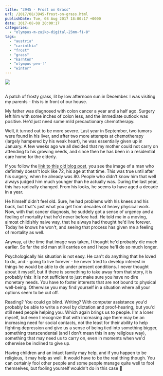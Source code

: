 ```yaml
---
title: "3945 - Frost on Grass"
url: /2017/08/3945-frost-on-grass.html
publishDate: Tue, 08 Aug 2017 18:00:17 +0000
date: 2017-08-08 20:00:17
categories: 
  - "olympus-m-zuiko-digital-25mm-f1-8"
tags: 
  - "austria"
  - "carinthia"
  - "frost"
  - "grass"
  - "karnten"
  - "olympus-pen-f"
  - "winter"
---
```

<div class="container">
<div class="center"><a target="_blank" href="https://d25zfm9zpd7gm5.cloudfront.net/1200x1200/2016/20161210_140032_lr.jpg"><img class="webfeedsFeaturedVisual" src="https://d25zfm9zpd7gm5.cloudfront.net/0600x0600/2016/20161210_140032_lr.jpg" /></a></div>
</div>
<br />

A patch of frosty grass, lit by low afternoon sun in December. I was visiting my parents - this is in front of our house.

My father was diagnosed with colon cancer a year and a half ago. Surgery left him with some inches of colon less, and the immediate outlook was positive. He'd just need some mild precautionary chemotherapy.

Well, it turned out to be more severe. Last year in September, two tumors were found in his liver, and after two more attempts at chemotherapy (largely hampered by his weak heart), he was essentially given up in January. A few weeks ago we all decided that my mother could not carry on attending to his growing needs, and since then he has been in a residential care home for the elderly.

If you follow the <a href="/2007/02/135-my-father-is-carpenter.html" target="_blank">link to this old blog post</a>, you see the image of a man who definitely doesn't look like 72, his age at that time. This was true until after his surgery, when he already was 80. People who didn't know him that well always judged him much younger than he actually was. During the last year, this has radically changed. From his looks, he seems to have aged a decade in a year. 

He himself didn't feel old. Sure, he had problems with his knees and his back, but that's just what you get from decades of heavy physical work. Now, with that cancer diagnosis, he suddely got a sense of urgency and a feeling of mortality that he'd never before had. He told me in a moving, almost childishly naive way, that he always had thought he'd live forever. Today he knows he won't, and seeing that process has given me a feeling of mortality as well.

Anyway, at the time that image was taken, I thought he'd probably die much earlier. So far the old man still carries on and I hope he'll do so much longer. 

Psychologically his situation is not easy. He can't do anything that he loved to do, and - going to live forever - he never tried to develop interest in things he would be able to do under present conditions. I never thought about it myself, but if there is something to take away from that story, it is probably this: It is not sufficient to just make sure you have no dire monetary needs. You have to foster interests that are not bound to physical well-being. Otherwise you may find yourself in a situation where all your options seem to be cut off.

Reading? You could go blind. Writing? With computer assistance you'd probably be able to write a novel by dictation and proof-hearing, but you'd still need people helping you. Which again brings us to people. I'm a loner myself, but even I recognize that with increasing age there may be an increasing need for social contacts, not the least for their ability to help fighting depression and give us a sense of being tied into something bigger, something transcendental (and I don't mean this in any religious way), something that may need us to carry on, even in moments when we'd otherwise be inclined to give up. 

Having children and an intact family may help, and if you happen to be religious, it may help as well. It would have to be the real thing though. You can certainly fool other people and some people manage quite well to fool themselves, but fooling yourself wouldn't do in this case 🙂
